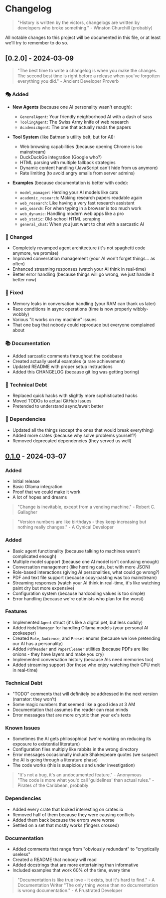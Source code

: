 # Changelog

> "History is written by the victors, changelogs are written by developers who broke something." - Winston Churchill (probably)

All notable changes to this project will be documented in this file, or at least we'll try to remember to do so.

## [0.2.0] - 2024-03-09

> "The best time to write a changelog is when you make the changes. The second best time is right before a release when you've forgotten everything you did." - Ancient Developer Proverb


### 🎭 Added
- **New Agents** (because one AI personality wasn't enough):
  - `GeneralAgent`: Your friendly neighborhood AI with a dash of sass
  - `ToolingAgent`: The Swiss Army knife of web research
  - `AcademicAgent`: The one that actually reads the papers

- **Tool System** (like Batman's utility belt, but for AI):
  - Web browsing capabilities (because opening Chrome is too mainstream)
  - DuckDuckGo integration (Google who?)
  - HTML parsing with multiple fallback strategies
  - Dynamic content handling (JavaScript can't hide from us anymore)
  - Rate limiting (to avoid angry emails from server admins)

- **Examples** (because documentation is better with code):
  - `model_manager`: Herding your AI models like cats
  - `academic_research`: Making research papers readable again
  - `web_research`: Like having a very fast research assistant
  - `web_search`: For when typing in a browser is too much work
  - `web_dynamic`: Handling modern web apps like a pro
  - `web_static`: Old-school HTML scraping
  - `general_chat`: When you just want to chat with a sarcastic AI

### 🔧 Changed
- Completely revamped agent architecture (it's not spaghetti code anymore, we promise)
- Improved conversation management (your AI won't forget things... as often)
- Enhanced streaming responses (watch your AI think in real-time)
- Better error handling (because things will go wrong, we just handle it better now)

### 🐛 Fixed
- Memory leaks in conversation handling (your RAM can thank us later)
- Race conditions in async operations (time is now properly wibbly-wobbly)
- Various "it works on my machine" issues
- That one bug that nobody could reproduce but everyone complained about

### 📚 Documentation
- Added sarcastic comments throughout the codebase
- Created actually useful examples (a rare achievement)
- Updated README with proper setup instructions
- Added this CHANGELOG (because git log was getting boring)

### 🔬 Technical Debt
- Replaced quick hacks with slightly more sophisticated hacks
- Moved TODOs to actual GitHub issues
- Pretended to understand async/await better

### 🎯 Dependencies
- Updated all the things (except the ones that would break everything)
- Added more crates (because why solve problems yourself?)
- Removed deprecated dependencies (they served us well)

## [0.1.0] - 2024-03-07

### Added
- Initial release
- Basic Ollama integration
- Proof that we could make it work
- A lot of hopes and dreams



> "Change is inevitable, except from a vending machine." - Robert C. Gallagher

> "Version numbers are like birthdays - they keep increasing but nothing really changes." - A Cynical Developer

### Added
- Basic agent functionality (because talking to machines wasn't complicated enough)
- Multiple model support (because one AI model isn't confusing enough)
- Conversation management (like herding cats, but with more JSON)
- Role-based interactions (giving AI personalities, what could go wrong?)
- PDF and text file support (because copy-pasting was too mainstream)
- Streaming responses (watch your AI think in real-time, it's like watching paint dry but more expensive)
- Configuration system (because hardcoding values is too simple)
- Error handling (because we're optimists who plan for the worst)

### Features
- Implemented `Agent` struct (it's like a digital pet, but less cuddly)
- Added `ModelManager` for handling Ollama models (your personal AI zookeeper)
- Created `Role`, `Audience`, and `Preset` enums (because we love pretending our AI has a personality)
- Added `PdfReader` and `PaperCleaner` utilities (because PDFs are like onions - they have layers and make you cry)
- Implemented conversation history (because AIs need memories too)
- Added streaming support (for those who enjoy watching their CPU melt in real-time)

### Technical Debt
- "TODO" comments that will definitely be addressed in the next version (narrator: they won't)
- Some magic numbers that seemed like a good idea at 3 AM
- Documentation that assumes the reader can read minds
- Error messages that are more cryptic than your ex's texts

### Known Issues
- Sometimes the AI gets philosophical (we're working on reducing its exposure to existential literature)
- Configuration files multiply like rabbits in the wrong directory
- Error messages occasionally include Shakespeare quotes (we suspect the AI is going through a literature phase)
- The code works (this is suspicious and under investigation)

> "It's not a bug, it's an undocumented feature." - Anonymous  
> "The code is more what you'd call 'guidelines' than actual rules." - Pirates of the Caribbean, probably

### Dependencies
- Added every crate that looked interesting on crates.io
- Removed half of them because they were causing conflicts
- Added them back because the errors were worse
- Settled on a set that mostly works (fingers crossed)

### Documentation
- Added comments that range from "obviously redundant" to "cryptically useless"
- Created a README that nobody will read
- Added docstrings that are more entertaining than informative
- Included examples that work 60% of the time, every time

> "Documentation is like true love - it exists, but it's hard to find." - A Documentation Writer
> "The only thing worse than no documentation is wrong documentation." - A Frustrated Developer

[0.1.0]: https://github.com/yarenty/kowalski/releases/tag/v0.1.0 